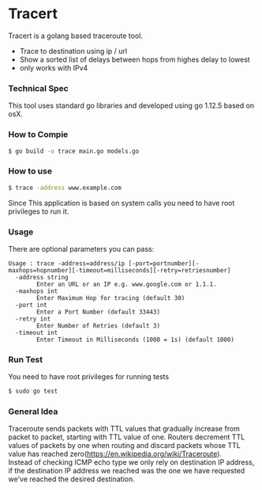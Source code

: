 # Tracert

Tracert is a golang based traceroute tool.

  - Trace to destination using ip / url
  - Show a sorted list of delays between hops from highes delay to lowest
  - only works with IPv4

### Technical Spec

This tool uses standard go libraries and developed using go 1.12.5 based on osX.

### How to Compie
```sh
$ go build -o trace main.go models.go
```
### How to use
```sh
$ trace -address www.example.com
```
Since This application is based on system calls you need to have root privileges to run it. 

### Usage
There are optional parameters you can pass:
```
Usage : trace -address=address/ip [-port=portnumber][-maxhops=hopnumber][-timeout=milliseconds][-retry=retriesnumber]
  -address string
    	Enter an URL or an IP e.g. www.google.com or 1.1.1.
  -maxhops int
    	Enter Maximum Hop for tracing (default 30)
  -port int
    	Enter a Port Number (default 33443)
  -retry int
    	Enter Number of Retries (default 3)
  -timeout int
    	Enter Timeout in Milliseconds (1000 = 1s) (default 1000)
```

### Run Test
You need to have root privileges for running tests

```sh
$ sudo go test
```

### General Idea

Traceroute sends packets with TTL values that gradually increase from packet to packet,
 starting with TTL value of one. Routers decrement TTL values of packets by one when routing and discard packets whose TTL value has reached zero(https://en.wikipedia.org/wiki/Traceroute).
 <br/>
 Instead of checking ICMP echo type we only rely on destination IP address, if the destination IP address we reached
 was the one we have requested we've reached the desired destination. 





